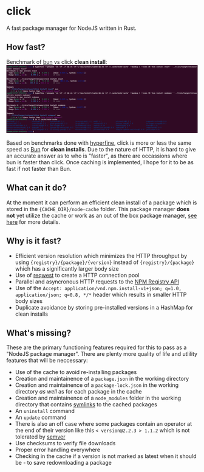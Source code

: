 # click

A fast package manager for NodeJS written in Rust.

## How fast?

Benchmark of [bun](https://bun.sh/) vs click **clean install**:
![Benchmark of bun vs click](./screenshots/benchmark.png)

Based on benchmarks done with [hyperfine](https://github.com/sharkdp/hyperfine), click is more or less the same speed as [Bun](https://bun.sh/) for **clean installs**. Due to the nature of HTTP, it is hard to give an accurate answer as to who is "faster", as there are occassions where bun is faster than click. Once caching is implemented, I hope for it to be as fast if not faster than Bun.

## What can it do?

At the moment it can perform an efficient clean install of a package which is stored in the `{CACHE_DIR}/node-cache` folder. This package manager **does not** yet utilize the cache or work as an out of the box package manager, [see here](#whats-missing) for more details.

## Why is it fast?

- Efficient version resolution which minimizes the HTTP throughput by using `{registry}/{package}/{version}` instead of `{registry}/{package}` which has a significantly larger body size
- Use of [reqwest](https://docs.rs/reqwest/latest/reqwest/) to create a HTTP connection pool
- Parallel and asyncronous HTTP requests to the [NPM Registry API](https://github.com/npm/registry/blob/master/docs/REGISTRY-API.md)
- Use of the `Accept: application/vnd.npm.install-v1+json; q=1.0, application/json; q=0.8, */*` header which results in smaller HTTP body sizes
- Duplicate avoidance by storing pre-installed versions in a HashMap for clean installs

## What's missing?

These are the primary functioning features required for this to pass as a "NodeJS package manager". There are plenty more quality of life and utlility features that will be neccessary:

- Use of the cache to avoid re-installing packages
- Creation and maintainence of a `package.json` in the working directory
- Creation and maintainence of a `package-lock.json` in the working directory _as well_ as for each package in the cache
- Creation and maintainence of a `node_modules` folder in the working directory that contains [symlinks](https://en.wikipedia.org/wiki/Symbolic_link) to the cached packages
- An `uninstall` command
- An `update` command
- There is also an off case where some packages contain an operator at the end of their version like this `< version@2.2.3 > 1.1.2` which is not tolerated by [semver](https://docs.rs/semver/latest/semver/)
- Use checksums to verify file downloads
- Proper error handling everywhere
- Checking in the cache if a version is not marked as latest when it should be - to save redownloading a package
